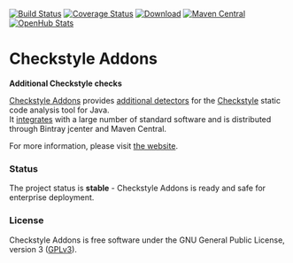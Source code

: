 [![Build Status](https://travis-ci.org/checkstyle-addons/checkstyle-addons.svg?branch=master)](https://travis-ci.org/checkstyle-addons/checkstyle-addons)
[![Coverage Status](https://coveralls.io/repos/checkstyle-addons/checkstyle-addons/badge.svg?branch=master)](https://coveralls.io/r/checkstyle-addons/checkstyle-addons?branch=master)
[![Download](https://img.shields.io/github/release/checkstyle-addons/checkstyle-addons.svg?label=download&colorB=4cc61e)](https://github.com/checkstyle-addons/checkstyle-addons/releases/latest)
[![Maven Central](https://maven-badges.herokuapp.com/maven-central/com.thomasjensen.checkstyle.addons/checkstyle-addons/badge.svg)](http://search.maven.org/#search%7Cgav%7C1%7Cg%3Acom.thomasjensen.checkstyle.addons)
[![OpenHub Stats](https://www.openhub.net/p/checkstyle-addons/widgets/project_thin_badge?format=gif&ref=Thin+badge)](https://www.openhub.net/p/checkstyle-addons)

# Checkstyle Addons
**Additional Checkstyle checks**

[Checkstyle Addons](http://checkstyle-addons.thomasjensen.com/) provides [additional detectors](http://checkstyle-addons.thomasjensen.com/latest/checks/) for the [Checkstyle](http://checkstyle.sourceforge.net/) static code analysis tool for Java.  
It [integrates](http://checkstyle-addons.thomasjensen.com/run.html) with a large number of standard software and is distributed through Bintray jcenter and Maven Central.

For more information, please visit [the website](http://checkstyle-addons.thomasjensen.com/).

### Status

The project status is **stable** - Checkstyle Addons is ready and safe for enterprise deployment.

### License

Checkstyle Addons is free software under the GNU General Public License, version 3
([GPLv3](https://www.gnu.org/copyleft/gpl.html)).
